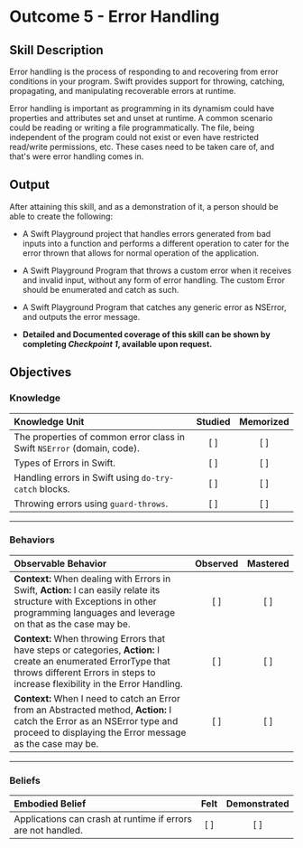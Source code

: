 # Outcome 5 - Error Handling
## Skill Description

Error handling is the process of responding to and recovering from error conditions in your program. Swift provides support for throwing, catching, propagating, and manipulating recoverable errors at runtime.

Error handling is important as programming in its dynamism could have properties and attributes set and unset at runtime.
A common scenario could be reading or writing a file programmatically. The file, being independent of the program could not exist or even have restricted read/write permissions, etc. These cases need to be taken care of, and that's were error handling comes in.

## Output

After attaining this skill, and as a demonstration of it, a person should be able to create the following:

- A Swift Playground project that handles errors generated from bad inputs into a function and performs a different operation to cater for the error thrown that allows for normal operation of the application.
- A Swift Playground Program that throws a custom error when it receives and invalid input, without any form of error handling. The custom Error should be enumerated and catch as such.
- A Swift Playground Program that catches any generic error as NSError, and outputs the error message.

- **Detailed and Documented coverage of this skill can be shown by completing _Checkpoint 1_, available upon request.**


## Objectives
### Knowledge

| Knowledge Unit   |      Studied      | Memorized |
|:-------------|:------------------:|:--------:|
| The properties of common error class in Swift `NSError` (domain, code). | [ ] | [ ] |
| Types of Errors in Swift. | [ ] | [ ] |
| Handling errors in Swift using `do-try-catch` blocks. | [ ] | [ ] |
| Throwing errors using `guard-throws`. | [ ] | [ ] |

-------

### Behaviors

| Observable Behavior   |      Observed      | Mastered |
|:-------------|:------------------:|:--------:|
| **Context:** When dealing with Errors in Swift, **Action:** I can easily relate its structure with Exceptions in other programming languages and leverage on that as the case may be. | [ ] | [ ] |
| **Context:** When throwing Errors that have steps or categories, **Action:** I create an enumerated ErrorType that throws different Errors in steps to increase flexibility in the Error Handling.  | [ ] | [ ] |
| **Context:** When I need to catch an Error from an Abstracted method, **Action:** I catch the Error as an NSError type and proceed to displaying the Error message as the case may be.  | [ ] | [ ] |

-------

### Beliefs

| Embodied Belief   |      Felt      | Demonstrated |
|:-------------|:------------------:|:--------:|
| Applications can crash at runtime if errors are not handled. | [ ] | [ ] |
